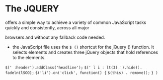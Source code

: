 #  The JQUERY

offers a simple way to achieve a variety of common
JavaScript tasks quickly and consistently, across all major

browsers and without any fallback code needed.

- the JavaScript file uses the
``$ ()`` shortcut for the jQuery ()
function. It selects elements and
creates three jQuery objects that
hold references to the elements.

``$(' :header').addClass('headline');``
``$(' l i : lt(3) ').hide(). fadeln(lSOO);``
``$('li').on('click', function() {``
``$(this) . remove();``
``} )``